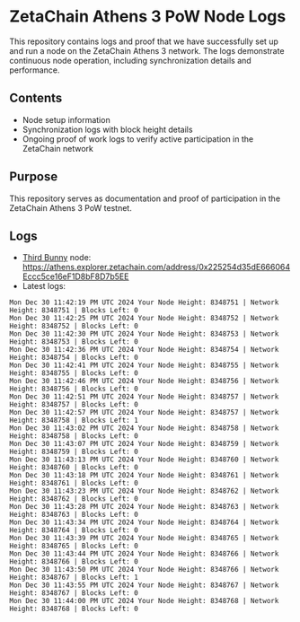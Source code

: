 # ZetaChain Athens 3 PoW Node Logs
This repository contains logs and proof that we have successfully set up and run a node on the ZetaChain Athens 3 network. The logs demonstrate continuous node operation, including synchronization details and performance.

## Contents
- Node setup information
- Synchronization logs with block height details
- Ongoing proof of work logs to verify active participation in the ZetaChain network

## Purpose
This repository serves as documentation and proof of participation in the ZetaChain Athens 3 PoW testnet.

## Logs

- [Third Bunny](https://thirdbunny.xyz/) node: https://athens.explorer.zetachain.com/address/0x225254d35dE666064Eccc5ce16eF1D8bF8D7b5EE
- Latest logs:
```
Mon Dec 30 11:42:19 PM UTC 2024 Your Node Height: 8348751 | Network Height: 8348751 | Blocks Left: 0
Mon Dec 30 11:42:25 PM UTC 2024 Your Node Height: 8348752 | Network Height: 8348752 | Blocks Left: 0
Mon Dec 30 11:42:30 PM UTC 2024 Your Node Height: 8348753 | Network Height: 8348753 | Blocks Left: 0
Mon Dec 30 11:42:36 PM UTC 2024 Your Node Height: 8348754 | Network Height: 8348754 | Blocks Left: 0
Mon Dec 30 11:42:41 PM UTC 2024 Your Node Height: 8348755 | Network Height: 8348755 | Blocks Left: 0
Mon Dec 30 11:42:46 PM UTC 2024 Your Node Height: 8348756 | Network Height: 8348756 | Blocks Left: 0
Mon Dec 30 11:42:51 PM UTC 2024 Your Node Height: 8348757 | Network Height: 8348757 | Blocks Left: 0
Mon Dec 30 11:42:57 PM UTC 2024 Your Node Height: 8348757 | Network Height: 8348758 | Blocks Left: 1
Mon Dec 30 11:43:02 PM UTC 2024 Your Node Height: 8348758 | Network Height: 8348758 | Blocks Left: 0
Mon Dec 30 11:43:07 PM UTC 2024 Your Node Height: 8348759 | Network Height: 8348759 | Blocks Left: 0
Mon Dec 30 11:43:13 PM UTC 2024 Your Node Height: 8348760 | Network Height: 8348760 | Blocks Left: 0
Mon Dec 30 11:43:18 PM UTC 2024 Your Node Height: 8348761 | Network Height: 8348761 | Blocks Left: 0
Mon Dec 30 11:43:23 PM UTC 2024 Your Node Height: 8348762 | Network Height: 8348762 | Blocks Left: 0
Mon Dec 30 11:43:28 PM UTC 2024 Your Node Height: 8348763 | Network Height: 8348763 | Blocks Left: 0
Mon Dec 30 11:43:34 PM UTC 2024 Your Node Height: 8348764 | Network Height: 8348764 | Blocks Left: 0
Mon Dec 30 11:43:39 PM UTC 2024 Your Node Height: 8348765 | Network Height: 8348765 | Blocks Left: 0
Mon Dec 30 11:43:44 PM UTC 2024 Your Node Height: 8348766 | Network Height: 8348766 | Blocks Left: 0
Mon Dec 30 11:43:50 PM UTC 2024 Your Node Height: 8348766 | Network Height: 8348767 | Blocks Left: 1
Mon Dec 30 11:43:55 PM UTC 2024 Your Node Height: 8348767 | Network Height: 8348767 | Blocks Left: 0
Mon Dec 30 11:44:00 PM UTC 2024 Your Node Height: 8348768 | Network Height: 8348768 | Blocks Left: 0
```
